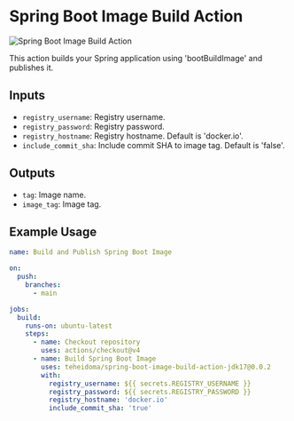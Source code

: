 # Spring Boot Image Build Action

![Spring Boot Image Build Action](https://img.shields.io/badge/Spring%20Boot%20Image%20Build-green?logo=arrow-up-circle)

This action builds your Spring application using 'bootBuildImage' and publishes it.

## Inputs

- `registry_username`: Registry username.
- `registry_password`: Registry password.
- `registry_hostname`: Registry hostname. Default is 'docker.io'.
- `include_commit_sha`: Include commit SHA to image tag. Default is 'false'.

## Outputs

- `tag`: Image name.
- `image_tag`: Image tag.

## Example Usage

```yaml
name: Build and Publish Spring Boot Image

on:
  push:
    branches:
      - main

jobs:
  build:
    runs-on: ubuntu-latest
    steps:
      - name: Checkout repository
        uses: actions/checkout@v4
      - name: Build Spring Boot Image
        uses: teheidoma/spring-boot-image-build-action-jdk17@0.0.2
        with:
          registry_username: ${{ secrets.REGISTRY_USERNAME }}
          registry_password: ${{ secrets.REGISTRY_PASSWORD }}
          registry_hostname: 'docker.io'
          include_commit_sha: 'true'
